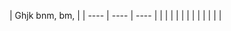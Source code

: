 | Ghjk  bnm,  bm,  |
| ---- | ---- | ---- |
|      |      |      |
|      |      |      |
|      |      |      |

